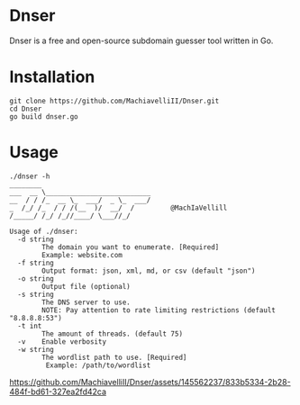 # Dnser
Dnser is a free and open-source subdomain guesser tool written in Go.
# Installation
```
git clone https://github.com/MachiavelliII/Dnser.git
cd Dnser
go build dnser.go
```
# Usage

```
./dnser -h
________                           
___  __ \__________________________
__  / / /_  __ \_  ___/  _ \_  ___/
_  /_/ /_  / / /(__  )/  __/  /         @MachIaVellill
/_____/ /_/ /_//____/ \___//_/     

Usage of ./dnser:
  -d string
        The domain you want to enumerate. [Required]
        Example: website.com
  -f string
        Output format: json, xml, md, or csv (default "json")
  -o string
        Output file (optional)
  -s string
        The DNS server to use.
        NOTE: Pay attention to rate limiting restrictions (default "8.8.8.8:53")
  -t int
        The amount of threads. (default 75)
  -v    Enable verbosity
  -w string
        The wordlist path to use. [Required]
         Example: /path/to/wordlist
```

https://github.com/MachiavelliII/Dnser/assets/145562237/833b5334-2b28-484f-bd61-327ea2fd42ca

